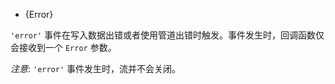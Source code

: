 <!-- YAML
added: v0.9.4
-->

* {Error}

`'error'` 事件在写入数据出错或者使用管道出错时触发。事件发生时，回调函数仅会接收到一个 `Error` 参数。

*注意*: `'error'` 事件发生时，流并不会关闭。
